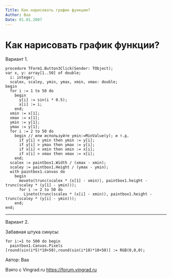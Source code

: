 ```yaml
---
Title: Как нарисовать график функции?
Author: Baa
Date: 01.01.2007
---
```



Как нарисовать график функции?
==============================

Вариант 1.

    procedure TForm1.Button3Click(Sender: TObject);
    var x, y: array[1..50] of double;
      i: integer;
      scalex, scaley, ymin, ymax, xmin, xmax: double;
    begin
      for i := 1 to 50 do
        begin
          y[i] := sin(i * 0.5);
          x[i] := i;
        end;
      xmin := x[1];
      xmax := x[1];
      ymin := y[1];
      ymax := y[1];
      for i := 2 to 50 do
        begin // или используйте ymin:=MinValue(y); и т.д.
          if y[i] < ymin then ymin := y[i];
          if y[i] > ymax then ymax := y[i];
          if x[i] < xmin then xmin := x[i];
          if x[i] > xmax then xmax := x[i];
        end;
      scalex := paintbox1.Width / (xmax - xmin);
      scaley := paintbox1.Height / (ymax - ymin);
      with paintbox1.canvas do
        begin
          moveto(trunc(scalex * (x[1] - xmin)), paintbox1.height - trunc(scaley * (y[1] - ymin)));
          for i := 2 to 50 do
            Lineto(trunc(scalex * (x[i] - xmin)), paintbox1.height - trunc(scaley * (y[i] - ymin)));
        end;
    end;

------------------------------------------------------------------------

Вариант 2.

Забавная штука синусы:

    for i:=1 to 500 do begin
      paintbox1.Canvas.Pixels [round(sin(i*5)*10+50),round(sin(i*10)*10+50)] := RGB(0,0,0);

Автор: Baa

Взято с Vingrad.ru <https://forum.vingrad.ru>
